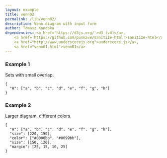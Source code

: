 ```yaml
---
layout: example
title: venn02
permalink: /lib/venn02/
description: Venn diagram with input form
author: Tomasz Konopka
dependencies: <a href='https://d3js.org/'>d3 (v4)</a>, 
    <a href='https://github.com/punkave/sanitize-html'>sanitize-html</a>, 
    <a href="http://www.underscorejs.org">underscore.js</a>, 
    <a href="venn01.html">venn01</a>
---
```


<script src="https://d3js.org/d3.v4.min.js"></script>
<script src="../venn01/venn01.js"></script>

### Example 1

Sets with small overlap.

<pre class="example"><code class="makealive venn02">{
  "A": ["a", "b", "c", "d", "e", "f", "g", "h"]  
}
</code></pre>


### Example 2

Larger diagram, different colors.

<pre class="example"><code class="makealive venn02">{
  "A": ["a", "b", "c", "d", "e", "f", "g", "h"],
  "size": [220, 150],
  "color": ["#0000bb", "#0099bb"],
  "size": [150, 120],
  "margin": [25, 15, 10, 25]   
}
</code></pre>
